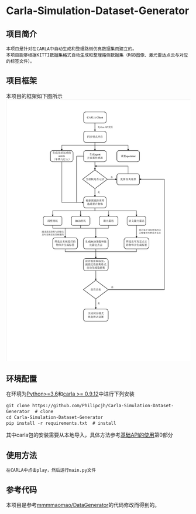 # Carla-Simulation-Dataset-Generator

## 项目简介
    本项目是针对在CARLA中自动生成和整理路侧仿真数据集而建立的。
    本项目能够根据KITTI数据集格式自动生成和整理路侧数据集（RGB图像、激光雷达点云与对应的标签文件）。

## 项目框架
本项目的框架如下图所示
![image](framework.jpg)

## 环境配置 
在环境为[Python>=3.6](https://www.python.org)和[carla >= 0.9.12](https://carla.readthedocs.io/en/0.9.12/)中进行下列安装

    git clone https://github.com/Philipcjh/Carla-Simulation-Dataset-Generator  # clone
    cd Carla-Simulation-Dataset-Generator
    pip install -r requirements.txt  # install

其中carla包的安装需要从本地导入，具体方法参考[基础API的使用](https://zhuanlan.zhihu.com/p/340031078)第0部分

## 使用方法
    在CARLA中点击play，然后运行main.py文件

## 参考代码
本项目是参考[mmmmaomao/DataGenerator](https://github.com/mmmmaomao/DataGenerator)的代码修改而得到的。